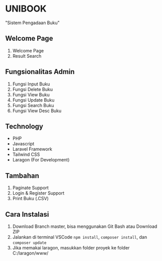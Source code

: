 # UNIBOOK 
"Sistem Pengadaan Buku"

## Welcome Page
1. Welcome Page
2. Result Search


## Fungsionalitas Admin
1. Fungsi Input Buku
2. Fungsi Delete Buku
3. Fungsi View Buku
4. Fungsi Update Buku
5. Fungsi Search Buku
6. Fungsi View Desc Buku

## Technology
- PHP
- Javascript
- Laravel Framework
- Tailwind CSS 
- Laragon (For Development)

## Tambahan
1. Paginate Support
2. Login & Register Support
3. Print Buku (.CSV)

## Cara Instalasi
1. Download Branch master, bisa menggunakan Git Bash atau Download ZIP
2. Jalankan di terminal VSCode ```npm install```, ```composer install```, dan ```composer update```
4. Jika memakai laragon, masukkan folder proyek ke folder C:/laragon/www/


